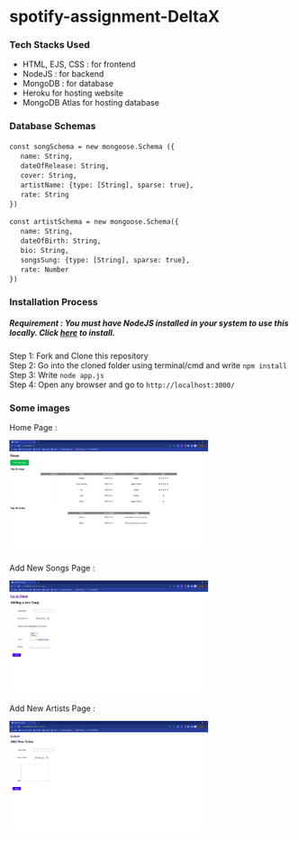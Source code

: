 # spotify-assignment-DeltaX

<h3>Tech Stacks Used</h3>

 - HTML, EJS, CSS : for frontend
 - NodeJS : for backend
 - MongoDB : for database
 - Heroku for hosting website
 - MongoDB Atlas for hosting database

### Database Schemas
`const songSchema = new mongoose.Schema ({`\
&nbsp;&nbsp;&nbsp;&nbsp; `name: String,`\
&nbsp;&nbsp;&nbsp;&nbsp; `dateOfRelease: String,`\
&nbsp;&nbsp;&nbsp;&nbsp; `cover: String,`\
&nbsp;&nbsp;&nbsp;&nbsp; `artistName: {type: [String], sparse: true},`\
&nbsp;&nbsp;&nbsp;&nbsp; `rate: String`\
`})`

`const artistSchema = new mongoose.Schema({`\
&nbsp;&nbsp;&nbsp;&nbsp; `name: String,`\
&nbsp;&nbsp;&nbsp;&nbsp; `dateOfBirth: String,`\
&nbsp;&nbsp;&nbsp;&nbsp; `bio: String,`\
&nbsp;&nbsp;&nbsp;&nbsp; `songsSung: {type: [String], sparse: true},`\
&nbsp;&nbsp;&nbsp;&nbsp; `rate: Number`\
`})`

### Installation Process

##### Requirement : You must have NodeJS installed in your system to use this locally. Click <a href="https://nodejs.org/en/download/package-manager/">here</a> to install.

Step 1: Fork and Clone this repository\
Step 2: Go into the cloned folder using terminal/cmd and write `npm install`\
Step 3: Write `node app.js`\
Step 4: Open any browser and go to `http://localhost:3000/` 

### Some images
Home Page :

<img src="/images/home.png" width="70%" height="50%" />

Add New Songs Page :

<img src="/images/addnewsongs.png" width="70%" height="50%" />

Add New Artists Page :

<img src="/images/addnewartists.png" width="70%" height="50%" />

